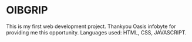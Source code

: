 # OIBGRIP
This is my first web development project. Thankyou Oasis infobyte for providing me this opportunity. Languages used: HTML, CSS, JAVASCRIPT.

